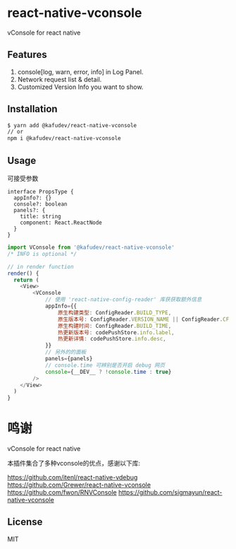 # react-native-vconsole

vConsole for react native

## Features

1. console[log, warn, error, info] in Log Panel.
2. Network request list & detail.
3. Customized Version Info you want to show.

## Installation

```sh
$ yarn add @kafudev/react-native-vconsole
// or
npm i @kafudev/react-native-vconsole
```

## Usage


可接受参数
```
interface PropsType {
  appInfo?: {}
  console?: boolean
  panels?: {
    title: string
    component: React.ReactNode
  }
}
```

```javascript
import VConsole from '@kafudev/react-native-vconsole'
/* INFO is optional */

// in render function
render() {
  return (
    <View>
        <VConsole
            // 使用 'react-native-config-reader' 库获获取额外信息
            appInfo={{
                原生构建类型: ConfigReader.BUILD_TYPE,
                原生版本号: ConfigReader.VERSION_NAME || ConfigReader.CFBundleShortVersionString,
                原生构建时间: ConfigReader.BUILD_TIME,
                热更新版本号: codePushStore.info.label,
                热更新详情: codePushStore.info.desc,
            }}
            // 另外的的面板
            panels={panels}
            // console.time 可辨别是否开启 debug 网页
            console={__DEV__ ? !console.time : true}
        />
    </View>
  )
}
```


# 鸣谢

vConsole for react native

本插件集合了多种vconsole的优点，感谢以下库:

https://github.com/itenl/react-native-vdebug
https://github.com/Grewer/react-native-vconsole
https://github.com/fwon/RNVConsole
https://github.com/sigmayun/react-native-vconsole


## License

MIT
